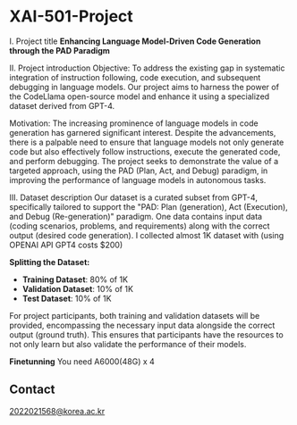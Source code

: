 # XAI-501-Project


I. Project title
**Enhancing Language Model-Driven Code Generation through the PAD Paradigm**

II. Project introduction
Objective: To address the existing gap in systematic integration of instruction following, code execution, and subsequent debugging in language models. Our project aims to harness the power of the CodeLlama open-source model and enhance it using a specialized dataset derived from GPT-4.

Motivation: The increasing prominence of language models in code generation has garnered significant interest. Despite the advancements, there is a palpable need to ensure that language models not only generate code but also effectively follow instructions, execute the generated code, and perform debugging. The project seeks to demonstrate the value of a targeted approach, using the PAD (Plan, Act, and Debug) paradigm, in improving the performance of language models in autonomous tasks.

III. Dataset description
Our dataset is a curated subset from GPT-4, specifically tailored to support the "PAD: Plan (generation), Act (Execution), and Debug (Re-generation)" paradigm.
One data contains input data (coding scenarios, problems, and requirements) along with the correct output (desired code generation). 
I collected almost 1K dataset with (using OPENAI API GPT4 costs $200)

**Splitting the Dataset:**

- **Training Dataset**: 80% of 1K
- **Validation Dataset**: 10% of 1K
- **Test Dataset**: 10% of 1K

For project participants, both training and validation datasets will be provided, encompassing the necessary input data alongside the correct output (ground truth). This ensures that participants have the resources to not only learn but also validate the performance of their models.

**Finetunning**
You need A6000(48G) x 4


## Contact

2022021568@korea.ac.kr
